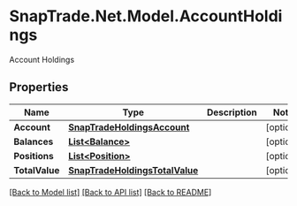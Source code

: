 # SnapTrade.Net.Model.AccountHoldings
Account Holdings

## Properties

Name | Type | Description | Notes
------------ | ------------- | ------------- | -------------
**Account** | [**SnapTradeHoldingsAccount**](SnapTradeHoldingsAccount.md) |  | [optional] 
**Balances** | [**List&lt;Balance&gt;**](Balance.md) |  | [optional] 
**Positions** | [**List&lt;Position&gt;**](Position.md) |  | [optional] 
**TotalValue** | [**SnapTradeHoldingsTotalValue**](SnapTradeHoldingsTotalValue.md) |  | [optional] 

[[Back to Model list]](../README.md#documentation-for-models) [[Back to API list]](../README.md#documentation-for-api-endpoints) [[Back to README]](../README.md)

